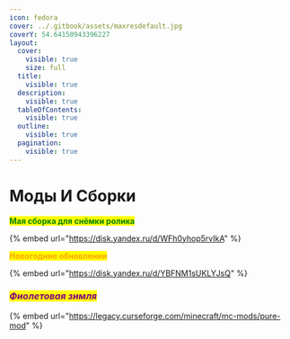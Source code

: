 ```yaml
---
icon: fedora
cover: ../.gitbook/assets/maxresdefault.jpg
coverY: 54.64150943396227
layout:
  cover:
    visible: true
    size: full
  title:
    visible: true
  description:
    visible: true
  tableOfContents:
    visible: true
  outline:
    visible: true
  pagination:
    visible: true
---
```


# Моды И Сборки&#x20;

&#x20;                                                 <mark style="color:green;">**Мая сборка для снёмки ролика**</mark>

{% embed url="https://disk.yandex.ru/d/WFh0yhop5rvIkA" %}

&#x20;                                                    <mark style="color:orange;">**Новогодние обновлении**</mark>

{% embed url="https://disk.yandex.ru/d/YBFNM1sUKLYJsQ" %}

### &#x20;                                             _<mark style="color:purple;">Фиолетовая зимля</mark>_

{% embed url="https://legacy.curseforge.com/minecraft/mc-mods/pure-mod" %}

